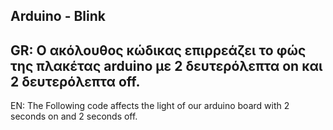 Arduino - Blink
---
GR: Ο ακόλουθος κώδικας επιρρεάζει το φώς της πλακέτας arduino με 2 δευτερόλεπτα on και 2 δευτερόλεπτα off.
----------------------------------------------------------------------------------------------------------------
EN: The Following code affects the light of our arduino board with 2 seconds on and 2 seconds off.
